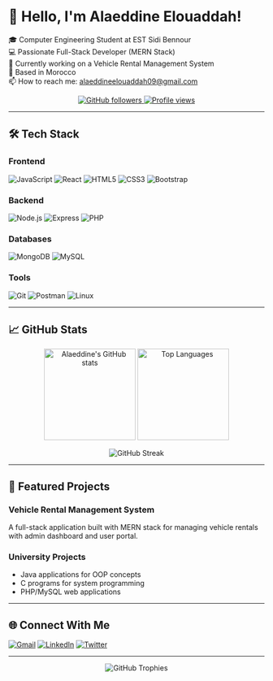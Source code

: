 # 👋 Hello, I'm **Alaeddine Elouaddah**!

🎓 Computer Engineering Student at EST Sidi Bennour  
💻 Passionate Full-Stack Developer (MERN Stack)  
🚗 Currently working on a Vehicle Rental Management System  
📍 Based in Morocco  
📫 How to reach me: [alaeddineelouaddah09@gmail.com](mailto:alaeddineelouaddah09@gmail.com)

<p align="center">
  <a href="https://github.com/Alaeddine-Elouaddah?tab=followers">
    <img alt="GitHub followers" src="https://img.shields.io/github/followers/Alaeddine-Elouaddah?color=green&logo=github">
  </a>
  <a href="https://github.com/Alaeddine-Elouaddah/">
    <img src="https://komarev.com/ghpvc/?username=Alaeddine-Elouaddah&label=Profile%20views&color=0e75b6&style=flat" alt="Profile views" />
  </a>
</p>

---

## 🛠 Tech Stack

### Frontend
![JavaScript](https://img.shields.io/badge/-JavaScript-F7DF1E?style=flat-square&logo=javascript&logoColor=black)
![React](https://img.shields.io/badge/-React-61DAFB?style=flat-square&logo=react&logoColor=black)
![HTML5](https://img.shields.io/badge/-HTML5-E34F26?style=flat-square&logo=html5&logoColor=white)
![CSS3](https://img.shields.io/badge/-CSS3-1572B6?style=flat-square&logo=css3&logoColor=white)
![Bootstrap](https://img.shields.io/badge/-Bootstrap-7952B3?style=flat-square&logo=bootstrap&logoColor=white)

### Backend
![Node.js](https://img.shields.io/badge/-Node.js-339933?style=flat-square&logo=node.js&logoColor=white)
![Express](https://img.shields.io/badge/-Express-000000?style=flat-square&logo=express&logoColor=white)
![PHP](https://img.shields.io/badge/-PHP-777BB4?style=flat-square&logo=php&logoColor=white)

### Databases
![MongoDB](https://img.shields.io/badge/-MongoDB-47A248?style=flat-square&logo=mongodb&logoColor=white)
![MySQL](https://img.shields.io/badge/-MySQL-4479A1?style=flat-square&logo=mysql&logoColor=white)

### Tools
![Git](https://img.shields.io/badge/-Git-F05032?style=flat-square&logo=git&logoColor=white)
![Postman](https://img.shields.io/badge/-Postman-FF6C37?style=flat-square&logo=postman&logoColor=white)
![Linux](https://img.shields.io/badge/-Linux-FCC624?style=flat-square&logo=linux&logoColor=black)

---

## 📈 GitHub Stats

<p align="center">
  <img height="180em" src="https://github-readme-stats.vercel.app/api?username=Alaeddine-Elouaddah&show_icons=true&theme=radical&include_all_commits=true&count_private=true" alt="Alaeddine's GitHub stats" />
  <img height="180em" src="https://github-readme-stats.vercel.app/api/top-langs/?username=Alaeddine-Elouaddah&layout=compact&theme=radical" alt="Top Languages" />
</p>

<p align="center">
  <img src="https://github-readme-streak-stats.herokuapp.com/?user=Alaeddine-Elouaddah&theme=radical" alt="GitHub Streak" />
</p>

---

## 🚀 Featured Projects

### Vehicle Rental Management System
A full-stack application built with MERN stack for managing vehicle rentals with admin dashboard and user portal.

### University Projects
- Java applications for OOP concepts
- C programs for system programming
- PHP/MySQL web applications

---

## 🌐 Connect With Me

[![Gmail](https://img.shields.io/badge/-Gmail-D14836?style=for-the-badge&logo=gmail&logoColor=white)](mailto:alaeddineelouaddah09@gmail.com)
[![LinkedIn](https://img.shields.io/badge/-LinkedIn-0077B5?style=for-the-badge&logo=linkedin&logoColor=white)](https://www.linkedin.com/in/yourprofile)
[![Twitter](https://img.shields.io/badge/-Twitter-1DA1F2?style=for-the-badge&logo=twitter&logoColor=white)](https://twitter.com/yourhandle)

---

<p align="center">
  <img src="https://github-profile-trophy.vercel.app/?username=Alaeddine-Elouaddah&theme=radical&no-frame=true&row=1&margin-w=15" alt="GitHub Trophies" />
</p>
